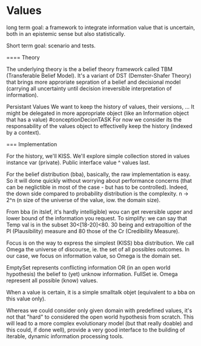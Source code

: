 # Values
long term goal: a framework to integrate information value that is uncertain, both in an epistemic sense but also statistically.

Short term goal: scenario and tests.

==== Theory

The underlying theory is the a belief theory framework called TBM (Transferable Belief Model). It's a variant of DST (Demster-Shafer Theory) that brings more approriate sepration of a belief and decisional model (carrying all uncertainty until decision irreversible interpretation of information).

Persistant Values
We want to keep the history of values, their versions, ...
It might be delegated in more appropriate object (like an Information object that has a value) #conceptionDecionTASK
For now we consider its the responsability of the values object to effectivelly keep the history (indexed by a context).


=== Implementation

For the history, we'll KISS. We'll explore simple collection stored in values instance var (private).
Public interface
value
  ^ values last.

For the belief distribution (bba), basically, the raw implementation is easy. So it will done quickly without worrying about performance concerns (that can be neglictible in most of the case - but has to be controlled). Indeed, the down side compared to probability distribution is the complexity. n -> 2^n (n size of the universe of the value, iow. the domain size).

From bba (in itslef, it's hardly intelligible) wou can get reversible upper and lower bound of the information you request.
To simplify: we can say that Temp val is in the subset  30<[18-20]<80. 30 being and extrapoltion of the Pl (Plausibility) measure and 80 those of the Cr (Credibility Measure). 

Focus is on the way to express the simplest (KISS) bba distribution.
We call Omega the universe of discourse, ie. the set of all possibles outcomes. 
In our case, we focus on information value, so Omega is the domain set.

EmptySet represents conflicting information OR (in an open world hypothesis) the belief to (yet) unknow information.
FullSet ie. Omega represent all possible (know) values.

When a value is certain, it is a simple smalltalk objet (equivalent to a bba on this value only).

Whereas we could consider only given domain with predefined values, it's not that "hard" to considered the open world hypothesis from scratch. This will lead to a more complex evolutionary model (but that really doable) and this could, if done well), provide a very good interface to the building of iterable, dynamic information processing tools.


